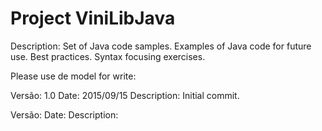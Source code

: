 # Project ViniLibJava
Description:
Set of Java code samples.
Examples of Java code for future use.
Best practices.
Syntax focusing exercises.

Please use de model for write:

Versão: 1.0
Date: 2015/09/15
Description:
    Initial commit.

Versão: 
Date: 
Description:

